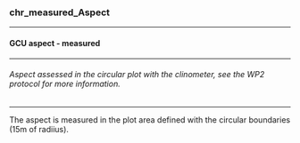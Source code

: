 ### chr_measured_Aspect



------
#### GCU aspect - measured



------
###### Aspect assessed in the circular plot with the clinometer, see the WP2 protocol for more information.



------
The aspect is measured in the plot area defined with the circular boundaries (15m of radiius).